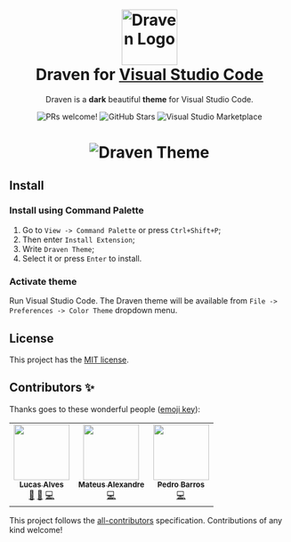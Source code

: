 <h1 align="center">
  <img src="https://user-images.githubusercontent.com/17712401/106828858-bccbbc80-6669-11eb-85e4-23a779a48d2a.png" alt="Draven Logo" width="100">
  <br>
  Draven for <a href="https://code.visualstudio.com/">Visual Studio Code</a>
  <br>
</h1>

<p align="center">
  Draven is a <strong>dark</strong> beautiful <strong>theme</strong> for Visual Studio Code.
</p>

<p align="center">
  <img src="https://img.shields.io/badge/PRs-welcome-blue" alt="PRs welcome!" />
  <img alt="GitHub Stars" src="https://img.shields.io/github/stars/lucalves/draven-theme?color=blue">
  <img alt="Visual Studio Marketplace" src="https://vsmarketplacebadge.apphb.com/downloads-short/lucalves.draven-theme.svg?color=blue?style=flat-square)](https://marketplace.visualstudio.com/items?itemName=lucalves.draven-theme">
</p>

<h1 align="center">
  <img src="https://user-images.githubusercontent.com/17712401/106931363-44124200-66f5-11eb-8c32-db4a9f57831f.png" alt="Draven Theme">
</h1>

## Install

### Install using Command Palette

1.  Go to `View -> Command Palette` or press `Ctrl+Shift+P`;
2.  Then enter `Install Extension`;
3.  Write `Draven Theme`;
4.  Select it or press `Enter` to install.

### Activate theme

Run Visual Studio Code. The Draven theme will be available from `File -> Preferences -> Color Theme` dropdown menu.


## License

This project has the [MIT license](LICENSE).

## Contributors ✨

Thanks goes to these wonderful people ([emoji key](https://allcontributors.org/docs/en/emoji-key)):

<!-- ALL-CONTRIBUTORS-LIST:START - Do not remove or modify this section -->
<!-- prettier-ignore-start -->
<!-- markdownlint-disable -->
<table>
  <tr>
    <td align="center"><a href="http://lucalves.me/"><img src="https://avatars.githubusercontent.com/u/17712401?v=4?s=100" width="100px;" alt=""/><br /><sub><b>Lucas Alves</b></sub></a><br /><a href="https://github.com/lucalves/draven-theme/pulls?q=is%3Apr+reviewed-by%3Alucalves" title="Reviewed Pull Requests">👀</a> <a href="https://github.com/lucalves/draven-theme/commits?author=lucalves" title="Documentation">📖</a> <a href="https://github.com/lucalves/draven-theme/commits?author=lucalves" title="Code">💻</a></td>
    <td align="center"><a href="https://github.com/mateusalexandre"><img src="https://avatars.githubusercontent.com/u/17730409?v=4?s=100" width="100px;" alt=""/><br /><sub><b>Mateus Alexandre</b></sub></a><br /><a href="https://github.com/lucalves/draven-theme/commits?author=mateusalexandre" title="Code">💻</a></td>
    <td align="center"><a href="https://github.com/pedbarros"><img src="https://avatars.githubusercontent.com/u/8016152?v=4?s=100" width="100px;" alt=""/><br /><sub><b>Pedro Barros</b></sub></a><br /><a href="https://github.com/lucalves/draven-theme/commits?author=pedbarros" title="Code">💻</a></td>
  </tr>
</table>

<!-- markdownlint-restore -->
<!-- prettier-ignore-end -->

<!-- ALL-CONTRIBUTORS-LIST:END -->

This project follows the [all-contributors](https://github.com/all-contributors/all-contributors) specification. Contributions of any kind welcome!
